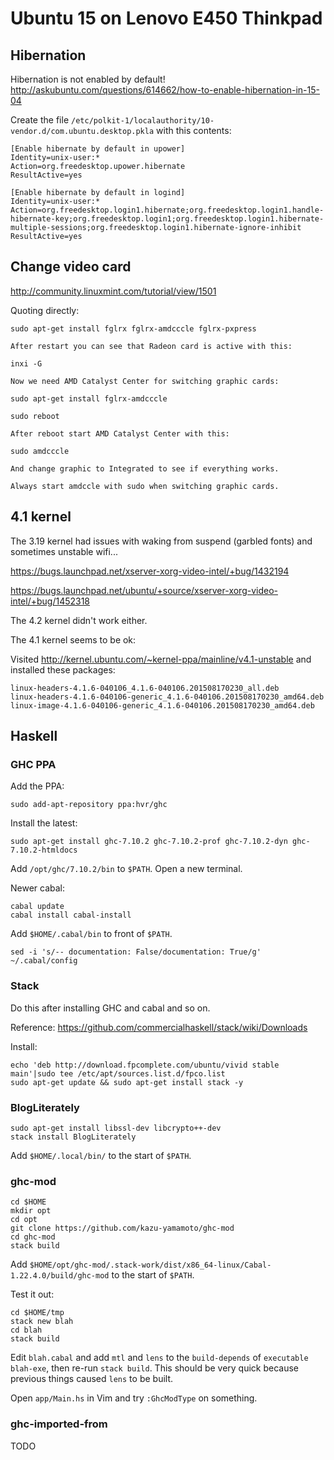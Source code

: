 # Ubuntu 15 on Lenovo E450 Thinkpad

## Hibernation

Hibernation is not enabled by default! http://askubuntu.com/questions/614662/how-to-enable-hibernation-in-15-04

Create the file ```/etc/polkit-1/localauthority/10-vendor.d/com.ubuntu.desktop.pkla``` with this contents:

    [Enable hibernate by default in upower]
    Identity=unix-user:*
    Action=org.freedesktop.upower.hibernate
    ResultActive=yes

    [Enable hibernate by default in logind]
    Identity=unix-user:*
    Action=org.freedesktop.login1.hibernate;org.freedesktop.login1.handle-hibernate-key;org.freedesktop.login1;org.freedesktop.login1.hibernate-multiple-sessions;org.freedesktop.login1.hibernate-ignore-inhibit
    ResultActive=yes

## Change video card

http://community.linuxmint.com/tutorial/view/1501

Quoting directly:

    sudo apt-get install fglrx fglrx-amdcccle fglrx-pxpress

    After restart you can see that Radeon card is active with this:

    inxi -G

    Now we need AMD Catalyst Center for switching graphic cards:

    sudo apt-get install fglrx-amdcccle

    sudo reboot

    After reboot start AMD Catalyst Center with this:

    sudo amdcccle

    And change graphic to Integrated to see if everything works.

    Always start amdccle with sudo when switching graphic cards.

## 4.1 kernel

The 3.19 kernel had issues with waking from suspend (garbled fonts) and sometimes unstable wifi...

https://bugs.launchpad.net/xserver-xorg-video-intel/+bug/1432194

https://bugs.launchpad.net/ubuntu/+source/xserver-xorg-video-intel/+bug/1452318

The 4.2 kernel didn't work either.

The 4.1 kernel seems to be ok:

Visited http://kernel.ubuntu.com/~kernel-ppa/mainline/v4.1-unstable
and installed these packages:

    linux-headers-4.1.6-040106_4.1.6-040106.201508170230_all.deb
    linux-headers-4.1.6-040106-generic_4.1.6-040106.201508170230_amd64.deb
    linux-image-4.1.6-040106-generic_4.1.6-040106.201508170230_amd64.deb

## Haskell

### GHC PPA

Add the PPA:

    sudo add-apt-repository ppa:hvr/ghc

Install the latest:

    sudo apt-get install ghc-7.10.2 ghc-7.10.2-prof ghc-7.10.2-dyn ghc-7.10.2-htmldocs

Add ```/opt/ghc/7.10.2/bin``` to ```$PATH```. Open a new terminal.

Newer cabal:

    cabal update
    cabal install cabal-install

Add ```$HOME/.cabal/bin``` to front of ```$PATH```.

    sed -i 's/-- documentation: False/documentation: True/g'         ~/.cabal/config

### Stack

Do this after installing GHC and cabal and so on.

Reference: https://github.com/commercialhaskell/stack/wiki/Downloads

Install:

    echo 'deb http://download.fpcomplete.com/ubuntu/vivid stable main'|sudo tee /etc/apt/sources.list.d/fpco.list
    sudo apt-get update && sudo apt-get install stack -y

### BlogLiterately

    sudo apt-get install libssl-dev libcrypto++-dev
    stack install BlogLiterately

Add ```$HOME/.local/bin/``` to the start of ```$PATH```.

### ghc-mod

    cd $HOME
    mkdir opt
    cd opt
    git clone https://github.com/kazu-yamamoto/ghc-mod
    cd ghc-mod
    stack build

Add ```$HOME/opt/ghc-mod/.stack-work/dist/x86_64-linux/Cabal-1.22.4.0/build/ghc-mod``` to the start of ```$PATH```.

Test it out:

    cd $HOME/tmp
    stack new blah
    cd blah
    stack build

Edit ```blah.cabal``` and add ```mtl``` and ```lens``` to the ```build-depends``` of ```executable blah-exe```, then re-run ```stack build```. This should be very quick because previous things caused ```lens``` to be built.

Open ```app/Main.hs``` in Vim and try ```:GhcModType``` on something.

### ghc-imported-from

TODO
